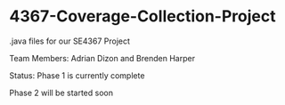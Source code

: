 # 4367-Coverage-Collection-Project

.java files for our SE4367 Project

Team Members:
Adrian Dizon and Brenden Harper

Status:
Phase 1 is currently complete

Phase 2 will be started soon
